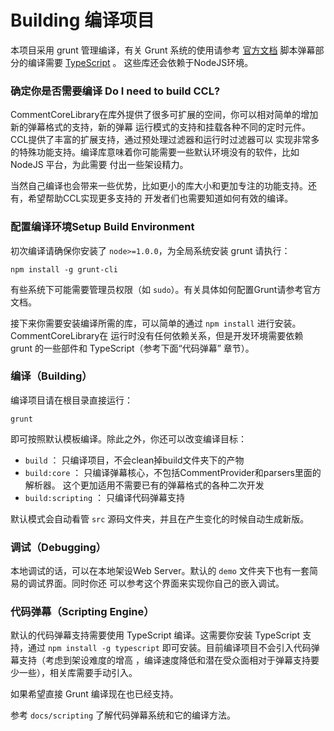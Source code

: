 # Building 编译项目

本项目采用 grunt 管理编译，有关 Grunt 系统的使用请参考
[官方文档](http://gruntjs.com/getting-started) 脚本弹幕部分的编译需要 
[TypeScript](http://www.typescriptlang.org/) 。
这些库还会依赖于NodeJS环境。

### 确定你是否需要编译 Do I need to build CCL?
CommentCoreLibrary在库外提供了很多可扩展的空间，你可以相对简单的增加新的弹幕格式的支持，新的弹幕
运行模式的支持和挂载各种不同的定时元件。CCL提供了丰富的扩展支持，通过预处理过滤器和运行时过滤器可以
实现非常多的特殊功能支持。编译库意味着你可能需要一些默认环境没有的软件，比如 NodeJS 平台，为此需要
付出一些架设精力。

当然自己编译也会带来一些优势，比如更小的库大小和更加专注的功能支持。还有，希望帮助CCL实现更多支持的
开发者们也需要知道如何有效的编译。

### 配置编译环境Setup Build Environment
初次编译请确保你安装了 `node>=1.0.0`，为全局系统安装 grunt 请执行：

    npm install -g grunt-cli

有些系统下可能需要管理员权限（如 `sudo`）。有关具体如何配置Grunt请参考官方文档。

接下来你需要安装编译所需的库，可以简单的通过 `npm install` 进行安装。CommentCoreLibrary在
运行时没有任何依赖关系，但是开发环境需要依赖 grunt 的一些部件和 TypeScript（参考下面“代码弹幕”
章节）。

### 编译（Building）
编译项目请在根目录直接运行：

    grunt

即可按照默认模板编译。除此之外，你还可以改变编译目标：

- `build` ： 只编译项目，不会clean掉build文件夹下的产物
- `build:core` ： 只编译弹幕核心，不包括CommentProvider和parsers里面的解析器。
    这个更加适用不需要已有的弹幕格式的各种二次开发
- `build:scripting` ： 只编译代码弹幕支持

默认模式会自动看管 `src` 源码文件夹，并且在产生变化的时候自动生成新版。

### 调试（Debugging）
本地调试的话，可以在本地架设Web Server。默认的 `demo` 文件夹下也有一套简易的调试界面。同时你还
可以参考这个界面来实现你自己的嵌入调试。

### 代码弹幕（Scripting Engine）
默认的代码弹幕支持需要使用 TypeScript 编译。这需要你安装 TypeScript 支持，通过 
`npm install -g typescript` 即可安装。目前编译项目不会引入代码弹幕支持（考虑到架设难度的增高
，编译速度降低和潜在受众面相对于弹幕支持要少一些），相关库需要手动引入。

如果希望直接 Grunt 编译现在也已经支持。

参考 `docs/scripting` 了解代码弹幕系统和它的编译方法。
